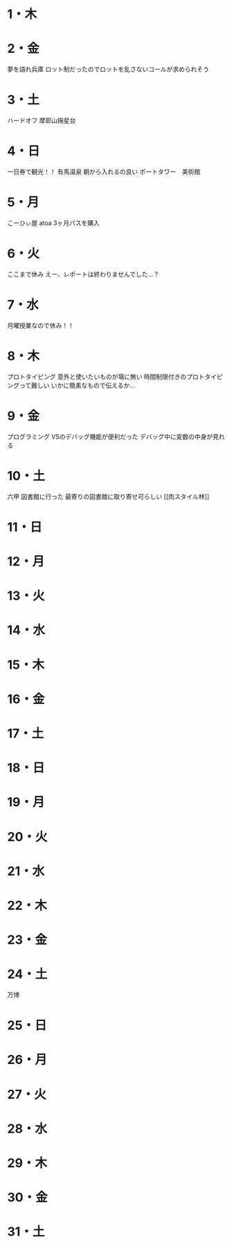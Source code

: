 # 1・木

# 2・金
夢を語れ兵庫
	ロット制だったのでロットを乱さないコールが求められそう

# 3・土
ハードオフ
摩耶山掬星台


# 4・日
一日券で観光！！
	有馬温泉
		朝から入れるの良い
	ポートタワー　美術館
	

# 5・月
こーひぃ屋
atoa
	3ヶ月パスを購入

# 6・火
ここまで休み
	えー、レポートは終わりませんでした...？

# 7・水
月曜授業なので休み！！

# 8・木
プロトタイピング
	意外と使いたいものが場に無い
	時間制限付きのプロトタイピングって難しい
	いかに簡素なもので伝えるか...
	

# 9・金
プログラミング
	VSのデバッグ機能が便利だった
	デバッグ中に変数の中身が見れる


# 10・土
六甲
	図書館に行った
		最寄りの図書館に取り寄せ可らしい
	[[肉スタイル林]]
# 11・日

# 12・月

# 13・火

# 14・水

# 15・木

# 16・金

# 17・土


# 18・日


# 19・月


# 20・火

# 21・水


# 22・木


# 23・金


# 24・土
万博

# 25・日


# 26・月

# 27・火

# 28・水

# 29・木

# 30・金
# 31・土